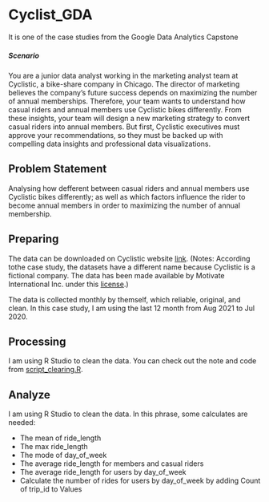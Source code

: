 # Cyclist_GDA
It is one of the case studies from the Google Data Analytics Capstone

##### Scenario
You are a junior data analyst working in the marketing analyst team at Cyclistic, a bike-share company in Chicago. The director
of marketing believes the company’s future success depends on maximizing the number of annual memberships. Therefore,
your team wants to understand how casual riders and annual members use Cyclistic bikes differently. From these insights,
your team will design a new marketing strategy to convert casual riders into annual members. But first, Cyclistic executives
must approve your recommendations, so they must be backed up with compelling data insights and professional data
visualizations.

##  Problem Statement 
Analysing how defferent between casual riders and annual members use Cyclistic bikes differently; as well as which factors influence the rider to become annual members in order to maximizing the number of annual membership. 

## Preparing

The data can be downloaded on Cyclistic website [link](https://divvy-tripdata.s3.amazonaws.com/index.html). (Notes: According tothe case study, the datasets have a different name because Cyclistic is a fictional company. The data has been made available by Motivate International Inc. under this [license](https://ride.divvybikes.com/data-license-agreement).)

The data is collected monthly by themself, which reliable, original, and clean. In this case study, I am using the last 12 month from Aug 2021 to Jul 2020.

## Processing
I am using R Studio to clean the data. You can check out the note and code from [script_clearing.R](https://github.com/Cliffsiu/Cyclist_GDA/blob/main/script_clearing.R).

## Analyze
I am using R Studio to clean the data. In this phrase, some calculates are needed:
* The mean of ride_length
* The max ride_length
* The mode of day_of_week
* The average ride_length for members and casual riders
* The average ride_length for users by day_of_week
* Calculate the number of rides for users by day_of_week by adding Count of trip_id to Values









